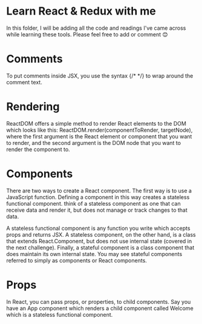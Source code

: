 # Learn React & Redux with me

In this folder, I will be adding all the code and readings I've came across while learning these tools. 
Please feel free to add or comment 😊

# Comments 

To put comments inside JSX, you use the syntax {/* */} to wrap around the comment text.

# Rendering 

ReactDOM offers a simple method to render React elements to the DOM which looks like this: ReactDOM.render(componentToRender, targetNode), where the first argument is the React element or component that you want to render, and the second argument is the DOM node that you want to render the component to.

# Components

There are two ways to create a React component. The first way is to use a JavaScript function. Defining a component in this way creates a stateless functional component. think of a stateless component as one that can receive data and render it, but does not manage or track changes to that data.

A stateless functional component is any function you write which accepts props and returns JSX. 
A stateless component, on the other hand, is a class that extends React.Component, but does not use internal state (covered in the next challenge). 
Finally, a stateful component is a class component that does maintain its own internal state. You may see stateful components referred to simply as components or React components.

# Props

 In React, you can pass props, or properties, to child components. Say you have an App component which renders
 a child component called Welcome which is a stateless functional component.
